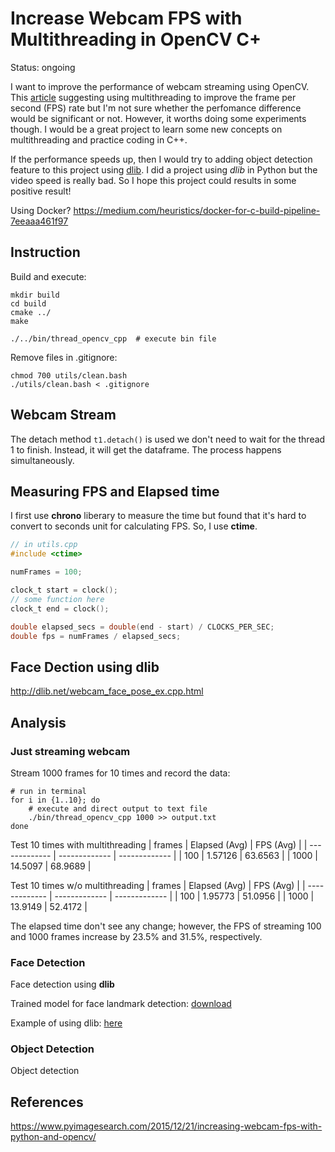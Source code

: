 # Increase Webcam FPS with Multithreading in OpenCV C+
Status: ongoing

I want to improve the performance of webcam streaming using OpenCV. This [article](https://www.pyimagesearch.com/2015/12/21/increasing-webcam-fps-with-python-and-opencv/) suggesting using multithreading to improve the frame per second (FPS) rate but I'm not sure whether the perfomance difference would be significant or not. However, it worths doing some experiments though. I would be a great project to learn some new concepts on multithreading and practice coding in C++.

If the performance speeds up, then I would try to adding object detection feature to this project using [dlib](http://dlib.net/). I did a project using *dlib* in Python but the video speed is really bad. So I hope this project could results in some positive result!

Using Docker? https://medium.com/heuristics/docker-for-c-build-pipeline-7eeaaa461f97

## Instruction
Build and execute:
```shell
mkdir build
cd build
cmake ../
make

./../bin/thread_opencv_cpp  # execute bin file
```

Remove files in .gitignore:
```shell
chmod 700 utils/clean.bash
./utils/clean.bash < .gitignore
```

## Webcam Stream 
The detach method ```t1.detach()``` is used we don't need to wait for the thread 1 to finish. Instead, it will get the dataframe. The process happens simultaneously.

## Measuring FPS and Elapsed time
I first use **chrono** liberary to measure the time but found that it's hard to convert to seconds unit for calculating FPS. So, I use **ctime**.
```c
// in utils.cpp
#include <ctime>

numFrames = 100;

clock_t start = clock();
// some function here
clock_t end = clock();

double elapsed_secs = double(end - start) / CLOCKS_PER_SEC;
double fps = numFrames / elapsed_secs;
```

## Face Dection using dlib
http://dlib.net/webcam_face_pose_ex.cpp.html


## Analysis
### Just streaming webcam
Stream 1000 frames for 10 times and record the data:
```shell
# run in terminal
for i in {1..10}; do
    # execute and direct output to text file
    ./bin/thread_opencv_cpp 1000 >> output.txt
done
```

Test 10 times with multithreading
| frames        | Elapsed (Avg) | FPS (Avg)     |
| ------------- | ------------- | ------------- |
| 100           | 1.57126       | 63.6563       |
| 1000          | 14.5097       | 68.9689       |

Test 10 times w/o multithreading
| frames        | Elapsed (Avg) | FPS (Avg)     |
| ------------- | ------------- | ------------- |
| 100           | 1.95773       | 51.0956       |
| 1000          | 13.9149       | 52.4172       |

The elapsed time don't see any change; however, the FPS of streaming 100 and 1000 frames increase by 23.5% and 31.5%, respectively.

### Face Detection
Face detection using **dlib**

Trained model for face landmark detection: [download](http://dlib.net/files/shape_predictor_68_face_landmarks.dat.bz2)

Example of using dlib: [here](http://dlib.net/face_landmark_detection_ex.cpp.html)



### Object Detection
Object detection

## References
https://www.pyimagesearch.com/2015/12/21/increasing-webcam-fps-with-python-and-opencv/